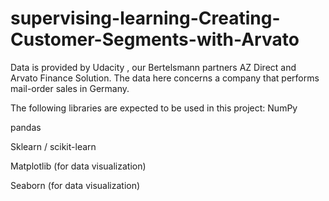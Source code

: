 # supervising-learning-Creating-Customer-Segments-with-Arvato

Data is provided by Udacity , our Bertelsmann partners AZ Direct and Arvato Finance Solution. The data here concerns a company that performs mail-order sales in Germany. 
 
 The following libraries are expected to be used in this project:
NumPy

pandas

Sklearn / scikit-learn

Matplotlib (for data visualization)

Seaborn (for data visualization)
